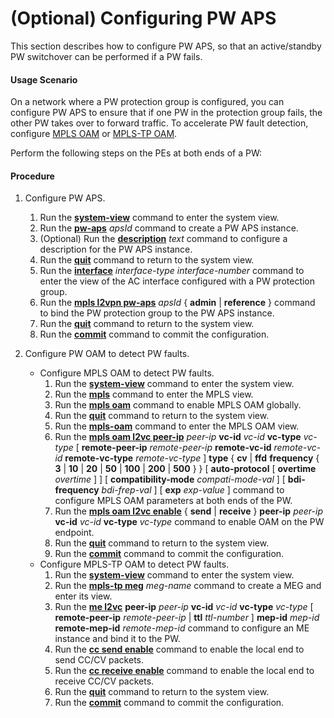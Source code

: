 (Optional) Configuring PW APS
=============================

This section describes how to configure PW APS, so that an active/standby PW switchover can be performed if a PW fails.

#### Usage Scenario

On a network where a PW protection group is configured, you can configure PW APS to ensure that if one PW in the protection group fails, the other PW takes over to forward traffic. To accelerate PW fault detection, configure [MPLS OAM](dc_vrp_mplsoam_cfg_0001.html) or [MPLS-TP OAM](dc_vrp_mpls-tp_oam_cfg_0001.html).

Perform the following steps on the PEs at both ends of a PW:


#### Procedure

1. Configure PW APS.
   1. Run the [**system-view**](cmdqueryname=system-view) command to enter the system view.
   2. Run the [**pw-aps**](cmdqueryname=pw-aps) *apsId* command to create a PW APS instance.
   3. (Optional) Run the [**description**](cmdqueryname=description) *text* command to configure a description for the PW APS instance.
   4. Run the [**quit**](cmdqueryname=quit) command to return to the system view.
   5. Run the [**interface**](cmdqueryname=interface) *interface-type interface-number* command to enter the view of the AC interface configured with a PW protection group.
   6. Run the [**mpls l2vpn pw-aps**](cmdqueryname=mpls+l2vpn+pw-aps) *apsId* { **admin** | **reference** } command to bind the PW protection group to the PW APS instance.
   7. Run the [**quit**](cmdqueryname=quit) command to return to the system view.
   8. Run the [**commit**](cmdqueryname=commit) command to commit the configuration.
2. Configure PW OAM to detect PW faults.
   
   
   * Configure MPLS OAM to detect PW faults.
     1. Run the [**system-view**](cmdqueryname=system-view) command to enter the system view.
     2. Run the [**mpls**](cmdqueryname=mpls) command to enter the MPLS view.
     3. Run the [**mpls oam**](cmdqueryname=mpls+oam) command to enable MPLS OAM globally.
     4. Run the [**quit**](cmdqueryname=quit) command to return to the system view.
     5. Run the [**mpls-oam**](cmdqueryname=mpls-oam) command to enter the MPLS OAM view.
     6. Run the [**mpls oam l2vc peer-ip**](cmdqueryname=mpls+oam+l2vc) *peer-ip* **vc-id** *vc-id* **vc-type** *vc-type* [ **remote-peer-ip** *remote-peer-ip* **remote-vc-id** *remote-vc-id* **remote-vc-type** *remote-vc-type* ] **type** { **cv** | **ffd** **frequency** { **3** | **10** | **20** | **50** | **100** | **200** | **500** } } [ **auto-protocol** [ **overtime** *overtime* ] ] [ **compatibility-mode** *compati-mode-val* ] [ **bdi-frequency** *bdi-frep-val* ] [ **exp** *exp-value* ] command to configure MPLS OAM parameters at both ends of the PW.
     7. Run the [**mpls oam l2vc enable**](cmdqueryname=mpls+oam+l2vc+enable) { **send** | **receive** } **peer-ip** *peer-ip* **vc-id** *vc-id* **vc-type** *vc-type* command to enable OAM on the PW endpoint.
     8. Run the [**quit**](cmdqueryname=quit) command to return to the system view.
     9. Run the [**commit**](cmdqueryname=commit) command to commit the configuration.
   * Configure MPLS-TP OAM to detect PW faults.
     1. Run the [**system-view**](cmdqueryname=system-view) command to enter the system view.
     2. Run the [**mpls-tp meg**](cmdqueryname=mpls-tp+meg) *meg-name* command to create a MEG and enter its view.
     3. Run the [**me l2vc**](cmdqueryname=me+l2vc) **peer-ip** *peer-ip* **vc-id** *vc-id* **vc-type** *vc-type* [ **remote-peer-ip** *remote-peer-ip* | **ttl** *ttl-number* ] **mep-id** *mep-id* **remote-mep-id** *remote-mep-id* command to configure an ME instance and bind it to the PW.
     4. Run the [**cc send enable**](cmdqueryname=cc+send+enable) command to enable the local end to send CC/CV packets.
     5. Run the [**cc receive enable**](cmdqueryname=cc+receive+enable) command to enable the local end to receive CC/CV packets.
     6. Run the [**quit**](cmdqueryname=quit) command to return to the system view.
     7. Run the [**commit**](cmdqueryname=commit) command to commit the configuration.
